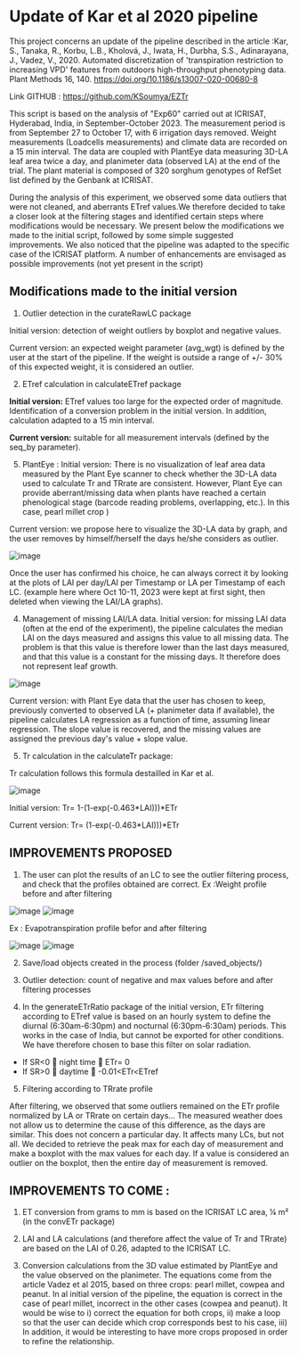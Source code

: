 # Update of Kar et al 2020 pipeline 

This project concerns an update of the pipeline described in the article :Kar, S., Tanaka, R., Korbu, L.B., Kholová, J., Iwata, H., Durbha, S.S., Adinarayana, J., Vadez, V., 2020. Automated discretization of 'transpiration restriction to increasing VPD' features from outdoors high-throughput phenotyping data. Plant Methods 16, 140. https://doi.org/10.1186/s13007-020-00680-8

Link GITHUB : https://github.com/KSoumya/EZTr

This script is based on the analysis of "Exp60" carried out at ICRISAT, Hyderabad, India, in September-October 2023. The measurement period is from September 27 to October 17, with 6 irrigation days removed. 
Weight measurements (Loadcells measurements) and climate data are recorded on a 15 min interval. The data are coupled with PlantEye data measuring 3D-LA leaf area twice a day, and planimeter data (observed LA) at the end of the trial. 
The plant material is composed of 320 sorghum genotypes of RefSet list defined by the Genbank at ICRISAT.

During the analysis of this experiment, we observed some data outliers that were not cleaned, and aberrants ETref values.We therefore decided to take a closer look at the filtering stages and identified certain steps where modifications would be necessary. We present below the modifications we made to the initial script, followed by some simple suggested improvements. We also noticed that the pipeline was adapted to the specific case of the ICRISAT platform. A number of enhancements are envisaged as possible improvements (not yet present in the script) 


## Modifications made to the initial version

1) Outlier detection in the curateRawLC package

Initial version: detection of weight outliers by boxplot and negative values. 

Current version: an expected weight parameter (avg_wgt) is defined by the user at the start of the pipeline. If the weight is outside a range of +/- 30% of this expected weight, it is considered an outlier.


2) ETref calculation in calculateETref package
   
**Initial version:** ETref values too large for the expected order of magnitude. Identification of a conversion problem in the initial version. In addition, calculation adapted to a 15 min interval.

**Current version:** suitable for all measurement intervals (defined by the seq_by parameter).


5) PlantEye : 
Initial version: There is no visualization of leaf area data measured by the Plant Eye scanner to check whether the 3D-LA data used to calculate Tr and TRrate are consistent. However, Plant Eye can provide aberrant/missing data when plants have reached a certain phenological stage (barcode reading problems, overlapping, etc.). In this case, pearl millet crop )

Current version: we propose here to visualize the 3D-LA data by graph, and the user removes by himself/herself the days he/she considers as outlier.

![image](https://github.com/lcmgregoire/UPDATE_KAR_PIPELINE_LEASYSCAN_EZTr/assets/96241863/c98b24f8-6ec1-4c7b-a694-d0b9054deac3)

Once the user has confirmed his choice, he can always correct it by looking at the plots of LAI per day/LAI per Timestamp or LA per Timestamp of each LC. (example here where Oct 10-11, 2023 were kept at first sight, then deleted when viewing the LAI/LA graphs).



4) Management of missing LAI/LA data. 
Initial version: for missing LAI data (often at the end of the experiment), the pipeline calculates the median LAI on the days measured and assigns this value to all missing data. The problem is that this value is therefore lower than the last days measured, and that this value is a constant for the missing days. It therefore does not represent leaf growth.

![image](https://github.com/lcmgregoire/UPDATE_KAR_PIPELINE_LEASYSCAN_EZTr/assets/96241863/aad9c10c-d4f3-4714-9d10-55f18d8e8632)

Current version: with Plant Eye data that the user has chosen to keep, previously converted to observed LA (+ planimeter data if available), the pipeline calculates LA regression as a function of time, assuming linear regression. The slope value is recovered, and the missing values are assigned the previous day's value + slope value. 

5) Tr calculation in the calculateTr package:

Tr calculation follows this formula destailled in Kar et al.

![image](https://github.com/lcmgregoire/UPDATE_KAR_PIPELINE_LEASYSCAN_EZTr/assets/96241863/7e35be2f-27d7-4dbb-9263-985442b32e15)

Initial version: Tr= 1-(1-exp(-0.463*LAI)))*ETr

Current version: Tr= (1-exp(-0.463*LAI)))*ETr

## IMPROVEMENTS PROPOSED

1) The user can plot the results of an LC to see the outlier filtering process, and check that the profiles obtained are correct.
  Ex :Weight profile before and after filtering

![image](https://github.com/lcmgregoire/UPDATE_KAR_PIPELINE_LEASYSCAN_EZTr/assets/96241863/0c5c45d2-9acc-45f1-8f27-a8fef92c1a9c)
![image](https://github.com/lcmgregoire/UPDATE_KAR_PIPELINE_LEASYSCAN_EZTr/assets/96241863/37fe5ffe-144d-4cdf-ad9e-8ab4683d6527)

Ex : Evapotranspiration profile befor and after filtering 

![image](https://github.com/lcmgregoire/UPDATE_KAR_PIPELINE_LEASYSCAN_EZTr/assets/96241863/b6a3443a-60ba-4ae9-b901-f99584fa6b93)
![image](https://github.com/lcmgregoire/UPDATE_KAR_PIPELINE_LEASYSCAN_EZTr/assets/96241863/fdc64e8d-420c-4863-a2cc-965927eff225)

2) Save/load objects created in the process (folder /saved_objects/)

3) Outlier detection: count of negative and max values before and after filtering processes

4) In the generateETrRatio package of the initial version, ETr filtering according to ETref value is based on an hourly system to define the diurnal (6:30am-6:30pm) and nocturnal (6:30pm-6:30am) periods. This works in the case of India, but cannot be exported for other conditions. We have therefore chosen to base this filter on solar radiation.

- If SR<0  night time  ETr= 0
- If SR>0  daytime  -0.01<ETr<ETref 

5) Filtering according to TRrate profile

After filtering, we observed that some outliers remained on the ETr profile normalized by LA or TRrate on certain days... The measured weather does not allow us to determine the cause of this difference, as the days are similar. This does not concern a particular day. It affects many LCs, but not all. We decided to retrieve the peak max for each day of measurement and make a boxplot with the max values for each day. If a value is considered an outlier on the boxplot, then the entire day of measurement is removed. 

## IMPROVEMENTS TO COME : 

1) ET conversion from grams to mm is based on the ICRISAT LC area, ¼ m² (in the convETr package)
  
2) LAI and LA calculations (and therefore affect the value of Tr and TRrate) are based on the LAI of 0.26, adapted to the ICRISAT LC.
  
3) Conversion calculations from the 3D value estimated by PlantEye and the value observed on the planimeter. The equations come from the article Vadez et al 2015, based on three crops: pearl millet, cowpea and peanut. In al initial version of the pipeline, the equation is correct in the case of pearl millet, incorrect in the other cases (cowpea and peanut). It would be wise to i) correct the equation for both crops, ii) make a loop so that the user can decide which crop corresponds best to his case, iii) In addition, it would be interesting to have more crops proposed in order to refine the relationship. 

